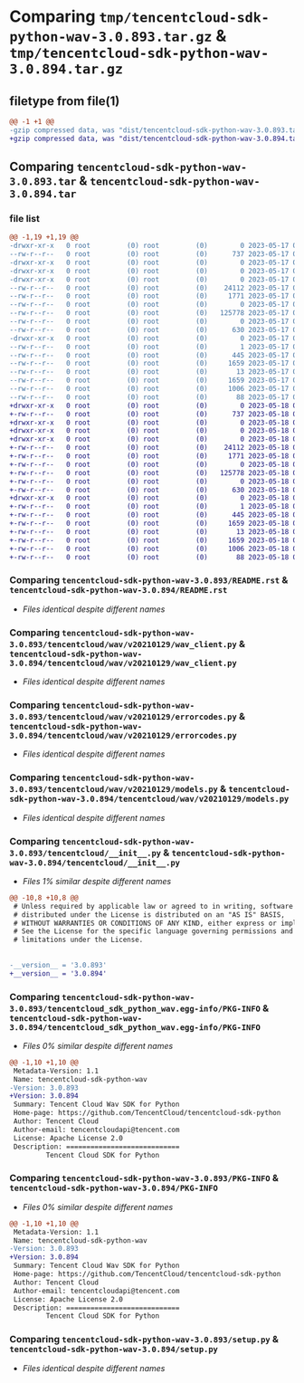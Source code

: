 # Comparing `tmp/tencentcloud-sdk-python-wav-3.0.893.tar.gz` & `tmp/tencentcloud-sdk-python-wav-3.0.894.tar.gz`

## filetype from file(1)

```diff
@@ -1 +1 @@
-gzip compressed data, was "dist/tencentcloud-sdk-python-wav-3.0.893.tar", last modified: Wed May 17 03:45:32 2023, max compression
+gzip compressed data, was "dist/tencentcloud-sdk-python-wav-3.0.894.tar", last modified: Thu May 18 00:42:15 2023, max compression
```

## Comparing `tencentcloud-sdk-python-wav-3.0.893.tar` & `tencentcloud-sdk-python-wav-3.0.894.tar`

### file list

```diff
@@ -1,19 +1,19 @@
-drwxr-xr-x   0 root         (0) root         (0)        0 2023-05-17 03:45:32.000000 tencentcloud-sdk-python-wav-3.0.893/
--rw-r--r--   0 root         (0) root         (0)      737 2023-05-17 03:45:32.000000 tencentcloud-sdk-python-wav-3.0.893/README.rst
-drwxr-xr-x   0 root         (0) root         (0)        0 2023-05-17 03:45:32.000000 tencentcloud-sdk-python-wav-3.0.893/tencentcloud/
-drwxr-xr-x   0 root         (0) root         (0)        0 2023-05-17 03:45:32.000000 tencentcloud-sdk-python-wav-3.0.893/tencentcloud/wav/
-drwxr-xr-x   0 root         (0) root         (0)        0 2023-05-17 03:45:32.000000 tencentcloud-sdk-python-wav-3.0.893/tencentcloud/wav/v20210129/
--rw-r--r--   0 root         (0) root         (0)    24112 2023-05-17 03:45:32.000000 tencentcloud-sdk-python-wav-3.0.893/tencentcloud/wav/v20210129/wav_client.py
--rw-r--r--   0 root         (0) root         (0)     1771 2023-05-17 03:45:32.000000 tencentcloud-sdk-python-wav-3.0.893/tencentcloud/wav/v20210129/errorcodes.py
--rw-r--r--   0 root         (0) root         (0)        0 2023-05-17 03:45:32.000000 tencentcloud-sdk-python-wav-3.0.893/tencentcloud/wav/v20210129/__init__.py
--rw-r--r--   0 root         (0) root         (0)   125778 2023-05-17 03:45:32.000000 tencentcloud-sdk-python-wav-3.0.893/tencentcloud/wav/v20210129/models.py
--rw-r--r--   0 root         (0) root         (0)        0 2023-05-17 03:45:32.000000 tencentcloud-sdk-python-wav-3.0.893/tencentcloud/wav/__init__.py
--rw-r--r--   0 root         (0) root         (0)      630 2023-05-17 03:45:32.000000 tencentcloud-sdk-python-wav-3.0.893/tencentcloud/__init__.py
-drwxr-xr-x   0 root         (0) root         (0)        0 2023-05-17 03:45:32.000000 tencentcloud-sdk-python-wav-3.0.893/tencentcloud_sdk_python_wav.egg-info/
--rw-r--r--   0 root         (0) root         (0)        1 2023-05-17 03:45:32.000000 tencentcloud-sdk-python-wav-3.0.893/tencentcloud_sdk_python_wav.egg-info/dependency_links.txt
--rw-r--r--   0 root         (0) root         (0)      445 2023-05-17 03:45:32.000000 tencentcloud-sdk-python-wav-3.0.893/tencentcloud_sdk_python_wav.egg-info/SOURCES.txt
--rw-r--r--   0 root         (0) root         (0)     1659 2023-05-17 03:45:32.000000 tencentcloud-sdk-python-wav-3.0.893/tencentcloud_sdk_python_wav.egg-info/PKG-INFO
--rw-r--r--   0 root         (0) root         (0)       13 2023-05-17 03:45:32.000000 tencentcloud-sdk-python-wav-3.0.893/tencentcloud_sdk_python_wav.egg-info/top_level.txt
--rw-r--r--   0 root         (0) root         (0)     1659 2023-05-17 03:45:32.000000 tencentcloud-sdk-python-wav-3.0.893/PKG-INFO
--rw-r--r--   0 root         (0) root         (0)     1006 2023-05-17 03:45:32.000000 tencentcloud-sdk-python-wav-3.0.893/setup.py
--rw-r--r--   0 root         (0) root         (0)       88 2023-05-17 03:45:32.000000 tencentcloud-sdk-python-wav-3.0.893/setup.cfg
+drwxr-xr-x   0 root         (0) root         (0)        0 2023-05-18 00:42:15.000000 tencentcloud-sdk-python-wav-3.0.894/
+-rw-r--r--   0 root         (0) root         (0)      737 2023-05-18 00:42:15.000000 tencentcloud-sdk-python-wav-3.0.894/README.rst
+drwxr-xr-x   0 root         (0) root         (0)        0 2023-05-18 00:42:15.000000 tencentcloud-sdk-python-wav-3.0.894/tencentcloud/
+drwxr-xr-x   0 root         (0) root         (0)        0 2023-05-18 00:42:15.000000 tencentcloud-sdk-python-wav-3.0.894/tencentcloud/wav/
+drwxr-xr-x   0 root         (0) root         (0)        0 2023-05-18 00:42:15.000000 tencentcloud-sdk-python-wav-3.0.894/tencentcloud/wav/v20210129/
+-rw-r--r--   0 root         (0) root         (0)    24112 2023-05-18 00:42:15.000000 tencentcloud-sdk-python-wav-3.0.894/tencentcloud/wav/v20210129/wav_client.py
+-rw-r--r--   0 root         (0) root         (0)     1771 2023-05-18 00:42:15.000000 tencentcloud-sdk-python-wav-3.0.894/tencentcloud/wav/v20210129/errorcodes.py
+-rw-r--r--   0 root         (0) root         (0)        0 2023-05-18 00:42:15.000000 tencentcloud-sdk-python-wav-3.0.894/tencentcloud/wav/v20210129/__init__.py
+-rw-r--r--   0 root         (0) root         (0)   125778 2023-05-18 00:42:15.000000 tencentcloud-sdk-python-wav-3.0.894/tencentcloud/wav/v20210129/models.py
+-rw-r--r--   0 root         (0) root         (0)        0 2023-05-18 00:42:15.000000 tencentcloud-sdk-python-wav-3.0.894/tencentcloud/wav/__init__.py
+-rw-r--r--   0 root         (0) root         (0)      630 2023-05-18 00:42:15.000000 tencentcloud-sdk-python-wav-3.0.894/tencentcloud/__init__.py
+drwxr-xr-x   0 root         (0) root         (0)        0 2023-05-18 00:42:15.000000 tencentcloud-sdk-python-wav-3.0.894/tencentcloud_sdk_python_wav.egg-info/
+-rw-r--r--   0 root         (0) root         (0)        1 2023-05-18 00:42:15.000000 tencentcloud-sdk-python-wav-3.0.894/tencentcloud_sdk_python_wav.egg-info/dependency_links.txt
+-rw-r--r--   0 root         (0) root         (0)      445 2023-05-18 00:42:15.000000 tencentcloud-sdk-python-wav-3.0.894/tencentcloud_sdk_python_wav.egg-info/SOURCES.txt
+-rw-r--r--   0 root         (0) root         (0)     1659 2023-05-18 00:42:15.000000 tencentcloud-sdk-python-wav-3.0.894/tencentcloud_sdk_python_wav.egg-info/PKG-INFO
+-rw-r--r--   0 root         (0) root         (0)       13 2023-05-18 00:42:15.000000 tencentcloud-sdk-python-wav-3.0.894/tencentcloud_sdk_python_wav.egg-info/top_level.txt
+-rw-r--r--   0 root         (0) root         (0)     1659 2023-05-18 00:42:15.000000 tencentcloud-sdk-python-wav-3.0.894/PKG-INFO
+-rw-r--r--   0 root         (0) root         (0)     1006 2023-05-18 00:42:15.000000 tencentcloud-sdk-python-wav-3.0.894/setup.py
+-rw-r--r--   0 root         (0) root         (0)       88 2023-05-18 00:42:15.000000 tencentcloud-sdk-python-wav-3.0.894/setup.cfg
```

### Comparing `tencentcloud-sdk-python-wav-3.0.893/README.rst` & `tencentcloud-sdk-python-wav-3.0.894/README.rst`

 * *Files identical despite different names*

### Comparing `tencentcloud-sdk-python-wav-3.0.893/tencentcloud/wav/v20210129/wav_client.py` & `tencentcloud-sdk-python-wav-3.0.894/tencentcloud/wav/v20210129/wav_client.py`

 * *Files identical despite different names*

### Comparing `tencentcloud-sdk-python-wav-3.0.893/tencentcloud/wav/v20210129/errorcodes.py` & `tencentcloud-sdk-python-wav-3.0.894/tencentcloud/wav/v20210129/errorcodes.py`

 * *Files identical despite different names*

### Comparing `tencentcloud-sdk-python-wav-3.0.893/tencentcloud/wav/v20210129/models.py` & `tencentcloud-sdk-python-wav-3.0.894/tencentcloud/wav/v20210129/models.py`

 * *Files identical despite different names*

### Comparing `tencentcloud-sdk-python-wav-3.0.893/tencentcloud/__init__.py` & `tencentcloud-sdk-python-wav-3.0.894/tencentcloud/__init__.py`

 * *Files 1% similar despite different names*

```diff
@@ -10,8 +10,8 @@
 # Unless required by applicable law or agreed to in writing, software
 # distributed under the License is distributed on an "AS IS" BASIS,
 # WITHOUT WARRANTIES OR CONDITIONS OF ANY KIND, either express or implied.
 # See the License for the specific language governing permissions and
 # limitations under the License.
 
 
-__version__ = '3.0.893'
+__version__ = '3.0.894'
```

### Comparing `tencentcloud-sdk-python-wav-3.0.893/tencentcloud_sdk_python_wav.egg-info/PKG-INFO` & `tencentcloud-sdk-python-wav-3.0.894/tencentcloud_sdk_python_wav.egg-info/PKG-INFO`

 * *Files 0% similar despite different names*

```diff
@@ -1,10 +1,10 @@
 Metadata-Version: 1.1
 Name: tencentcloud-sdk-python-wav
-Version: 3.0.893
+Version: 3.0.894
 Summary: Tencent Cloud Wav SDK for Python
 Home-page: https://github.com/TencentCloud/tencentcloud-sdk-python
 Author: Tencent Cloud
 Author-email: tencentcloudapi@tencent.com
 License: Apache License 2.0
 Description: ============================
         Tencent Cloud SDK for Python
```

### Comparing `tencentcloud-sdk-python-wav-3.0.893/PKG-INFO` & `tencentcloud-sdk-python-wav-3.0.894/PKG-INFO`

 * *Files 0% similar despite different names*

```diff
@@ -1,10 +1,10 @@
 Metadata-Version: 1.1
 Name: tencentcloud-sdk-python-wav
-Version: 3.0.893
+Version: 3.0.894
 Summary: Tencent Cloud Wav SDK for Python
 Home-page: https://github.com/TencentCloud/tencentcloud-sdk-python
 Author: Tencent Cloud
 Author-email: tencentcloudapi@tencent.com
 License: Apache License 2.0
 Description: ============================
         Tencent Cloud SDK for Python
```

### Comparing `tencentcloud-sdk-python-wav-3.0.893/setup.py` & `tencentcloud-sdk-python-wav-3.0.894/setup.py`

 * *Files identical despite different names*

